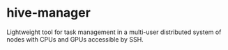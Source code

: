 # hive-manager

Lightweight tool for task management in a multi-user distributed system of nodes with CPUs and GPUs accessible by SSH.
